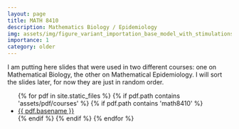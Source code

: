 ```yaml
---
layout: page
title: MATH 8410
description: Mathematics Biology / Epidemiology
img: assets/img/figure_variant_importation_base_model_with_stimulations.png
importance: 1
category: older
---
```


I am putting here slides that were used in two different courses: one on Mathematical Biology, the other on Mathematical Epidemiology. I will sort the slides later, for now they are just in random order.

<ul>
{% for pdf in site.static_files %}
  {% if pdf.path contains 'assets/pdf/courses' %}
    {% if pdf.path contains 'math8410' %}
        <li><a href="{{ pdf.path }}">{{ pdf.basename }}</a></li>
    {% endif %}
  {% endif %}
{% endfor %}
</ul>

